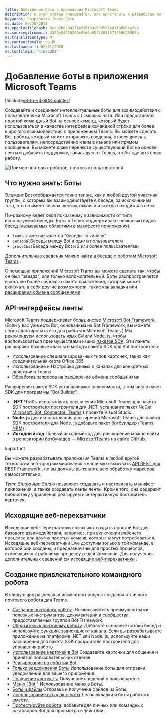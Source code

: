 ```yaml
---
title: Добавление боты в приложения Microsoft Teams
description: В этой статье описывается, как приступить к разработке боты в Microsoft Teams.
keywords: Разработка Teams Боты
ms.date: 05/20/2018
ms.openlocfilehash: 0ecb268c34275e958103c9905b2ed1f0858cafda
ms.sourcegitcommit: 4329a94918263c85d6c65ff401f571556b80307b
ms.translationtype: MT
ms.contentlocale: ru-RU
ms.lasthandoff: 02/01/2020
ms.locfileid: "41675202"
---
```

# <a name="add-bots-to-microsoft-teams-apps"></a>Добавление боты в приложения Microsoft Teams

[!include[v3-to-v4-SDK-pointer](~/includes/v3-to-v4-pointer-bots.md)]

Создавайте и соединяют интеллектуальные боты для взаимодействия с пользователями Microsoft Teams с помощью чата. Или предоставьте простой командный Bot на основе команд, который будет использоваться в качестве интерфейса командной строки для более широкого взаимодействия с приложением Teams. Вы можете сделать Bot-робота, который может отправлять сведения, относящиеся к пользователям, непосредственно к ним в канале или прямом сообщении. Вы можете даже перенести существующий Bot на основе ленты и добавить поддержку, зависящую от Teams, чтобы сделать свою работу.

![Пример почтовых роботов, почтовых пользователей](~/assets/images/bot_example.png)

## <a name="what-you-need-to-know-bots"></a>Что нужно знать: Боты

Элемент Bot отображается точно так же, как и любой другой участник группы, с которым вы взаимодействуете в беседе, за исключением того, что он имеет значок шестиугольника и всегда находится в сети.

По-разному ведет себя по-разному в зависимости от типа используемой беседы. Боты в Teams поддерживают несколько видов бесед (называемых областями в [манифесте приложения](~/resources/schema/manifest-schema.md)).

* `teams`Также называется "беседы по каналу"
* `personal`Беседы между Bot и одним пользователем
* `groupChat`Беседа между Bot и 2 или более пользователями

Дополнительные сведения можно найти в [беседе с роботом Microsoft Teams](~/resources/bot-v3/bot-conversations/bots-conversations.md) .

С помощью приложений Microsoft Teams вы можете сделать так, чтобы он был "звезда", или только вспомогательный. Боты распространяется в составе более широкого пакета приложений, который может включать в себя другие возможности, такие как [вкладки](~/tabs/what-are-tabs.md) или [расширения обмена сообщениями](~/messaging-extensions/what-are-messaging-extensions.md).

## <a name="bot-apis"></a>API-интерфейсы ленты

Microsoft Teams поддерживает большинство [Microsoft Bot Framework](https://dev.botframework.com/). (Если у вас уже есть Bot, основанный на Bot Framework, вы можете легко адаптировать его для работы в Microsoft Teams.) Мы рекомендуем использовать язык C# или Node. js, чтобы воспользоваться преимуществами наших [пакетов SDK](/microsoftteams/platform/#pivot=sdk-tools). Эти пакеты расширяют базовые классы и методы пакета SDK для Bot построителя:

* Использование специализированных типов карточек, таких как соединительная карта Office 365
* Использование и Настройка данных о каналах для конкретных действий в Teams
* Обработка запросов на расширение обмена сообщениями

Расширения пакета SDK устанавливают зависимости, в том числе пакет SDK для программы "Bot Builder".

* **.NET** Чтобы использовать расширения Microsoft Teams для пакета SDK построителя построителя для .NET, установите пакет NuGet [Microsoft. Bot. Connector. Teams](https://www.nuget.org/packages/Microsoft.Bot.Connector.Teams) в проекте Visual Studio.
* **Node. js** для использования расширений Microsoft Teams для пакета SDK построителя для Node. js добавьте пакет [ботбуилдер (Teams NPM)](https://www.npmjs.com/package/botbuilder-teams) .
* **Исходный код** Полный исходный код для расширений можно найти в репозитории [ботбуилдер — MicrosoftTeams](https://github.com/OfficeDev/BotBuilder-MicrosoftTeams) на сайте GitHub.

> [!IMPORTANT]
> Вы можете разрабатывать приложения Teams в любой другой технологии веб-программирования и напрямую вызывать [API REST для REST Framework](/bot-framework/rest-api/bot-framework-rest-overview) , но вы должны выполнить всю обработку маркеров самостоятельно.

*Team Studio App Studio* позволяет создавать и настраивать манифест приложения, а также создавать ленты ленты. Кроме того, она содержит библиотеку управления реагируем и интерактивную построитель карточек.

## <a name="outgoing-webhooks"></a>Исходящие веб-перехватчики

Исходящие веб-Перехватчики позволяют создать простой Bot для базового взаимодействия, например, при включении рабочего процесса или других простых команд, которые могут потребоваться. Исходящие веб-перехватчики Live доступны только в той команде, в которой они созданы, и предназначены для простых процессов, относящихся к рабочему процессу вашей компании. Для получения дополнительных сведений см [исходящие веб-перехватчики](~/webhooks-and-connectors/how-to/add-outgoing-webhook.md) .

## <a name="build-a-great-teams-bot"></a>Создание привлекательного командного робота

В следующих разделах описывается процесс создания отличного почтового робота для Teams.

* [Создание почтового робота](~/resources/bot-v3/bots-create.md): Воспользуйтесь преимуществами полезных инструментов, документации и сообщества, предоставляемых группой Bot Framework.
* [Обратитесь к почтовому роботу](~/resources/bot-v3/bot-conversations/bots-conversations.md): Добавьте основные потоки бесед и используйте функции, зависящие от канала. Если вы разрабатываете приложение на платформе .NET или Node. js, используйте наши расширения для пакета SDK построителя построителя для упрощения работы.
* [Использование карточек в Bot](~/resources/bot-v3/bots-cards.md) Создавайте карточки для общения и принятия пользовательских ответов.
* [Реагирование на события Bot](~/resources/bot-v3/bots-notifications.md).
* [Только уведомления Боты](~/resources/bot-v3/bots-notification-only.md) Использование боты для отправки уведомлений для вашего приложения.
* [Получение контекста](~/resources/bot-v3/bots-context.md) Получение сведений о пользователе.
* [Меню "Bot](~/resources/bot-v3/bots-menus.md) " Использование меню в Боты.
* [Боты и файлы](~/resources/bot-v3/bots-files.md) Отправка и получение файлов из Боты.
* [Использование вкладок с Боты](~/resources/bot-v3/bots-with-tabs.md) Делая вкладки и боты работать вместе.
* [Протестируйте робота](~/resources/bot-v3/bots-test.md): добавьте для личных или командных разговоров Bot для просмотра в действии.
